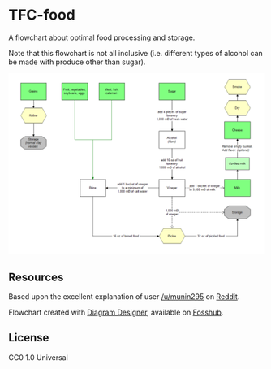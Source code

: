 # TFC-food

A flowchart about optimal food processing and storage.

Note that this flowchart is not all inclusive (i.e. different types of alcohol can be made with produce other than sugar).


![](bin/TFC-food.png?raw=true)


## Resources

Based upon the excellent explanation of user [/u/munin295](https://www.reddit.com/user/munin295) on [Reddit](https://www.reddit.com/r/TerraFirmaCraft/comments/3rxu2h/best_way_to_store_food/).

Flowchart created with [Diagram Designer](http://meesoft.logicnet.dk/DiagramDesigner/), available on [Fosshub](http://www.fosshub.com/Diagram-Designer.html).

## License

CC0 1.0 Universal
